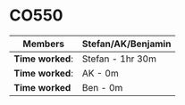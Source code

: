 # CO550

| Members | Stefan/AK/Benjamin |
| ---- | ---- |
**Time worked**: | Stefan - 1hr 30m  |
**Time worked**: | AK - 0m |
**Time worked** | Ben - 0m |

